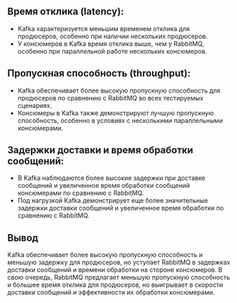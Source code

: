 ## Время отклика (latency):
* Kafka характеризуется меньшим временем отклика для продюсеров, особенно при наличии нескольких продюсеров.
* У консюмеров в Kafka время отклика выше, чем у RabbitMQ, особенно при параллельной работе нескольких консюмеров.
## Пропускная способность (throughput):
* Kafka обеспечивает более высокую пропускную способность для продюсеров по сравнению с RabbitMQ во всех тестируемых сценариях.
* Консюмеры в Kafka также демонстрируют лучшую пропускную способность, особенно в условиях с несколькими параллельными консюмерами.
## Задержки доставки и время обработки сообщений:
* В Kafka наблюдаются более высокие задержки при доставке сообщений и увеличенное время обработки сообщений консюмерами по сравнению с RabbitMQ.
* Под нагрузкой Kafka демонстрирует еще более значительные задержки доставки сообщений и увеличенное время обработки по сравнению с RabbitMQ.

## Вывод
Kafka обеспечивает более высокую пропускную способность и меньшую задержку для продюсеров, но уступает RabbitMQ в задержках доставки сообщений и времени обработки на стороне консюмеров. В свою очередь, RabbitMQ предлагает меньшую пропускную способность и большее время отклика для продюсеров, но выигрывает в скорости доставки сообщений и эффективности их обработки консюмерами.